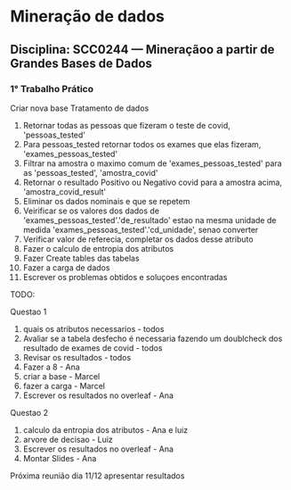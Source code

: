 # Mineração de dados
## Disciplina: SCC0244 — Mineraçãoo a partir de Grandes Bases de Dados

### 1° Trabalho Prático


Criar nova base
Tratamento de dados
1. Retornar todas as pessoas que fizeram o teste de covid, 'pessoas_tested'
2. Para pessoas_tested retornar todos os exames que elas fizeram, 'exames_pessoas_tested' 
3. Filtrar na amostra o maximo comum de 'exames_pessoas_tested' para as 'pessoas_tested', 'amostra_covid'
4. Retornar o resultado Positivo ou Negativo covid para a amostra acima, 'amostra_covid_result'
5. Eliminar os dados nominais e que se repetem
6. Veirificar se os valores dos dados de 'exames_pessoas_tested'.'de_resultado' estao na mesma unidade de medida 'exames_pessoas_tested'.'cd_unidade', senao converter 
7. Verificar valor de referecia, completar os dados desse atributo
8. Fazer o calculo de entropia dos atributos
9. Fazer Create tables das tabelas
10. Fazer a carga de dados
11. Escrever os problemas obtidos e soluçoes encontradas


TODO:

Questao 1

1. quais os atributos necessarios - todos
2. Avaliar se a tabela desfecho é necessaria fazendo um doublcheck dos resultado de exames de covid - todos
3. Revisar os resultados - todos
4. Fazer a 8 - Ana
5. criar a base - Marcel
6. fazer a carga - Marcel 
7. Escrever os resultados no overleaf - Ana

Questao 2

1. calculo da entropia dos atributos - Ana e luiz
2. arvore de decisao - Luiz
3. Escrever os resultados no overleaf - Ana
4. Montar Slides - Ana

Próxima reunião
dia 11/12 apresentar resultados

